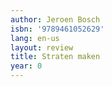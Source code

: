```yaml
---
author: Jeroen Bosch
isbn: '9789461052629'
lang: en-us
layout: review
title: Straten maken
year: 0
---
```


